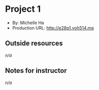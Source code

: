 
# Project 1
+ By: Michelle Ha
+ Production URL: <http://e28p1.yoh514.me>

## Outside resources
*n/a*

## Notes for instructor
*n/a*

